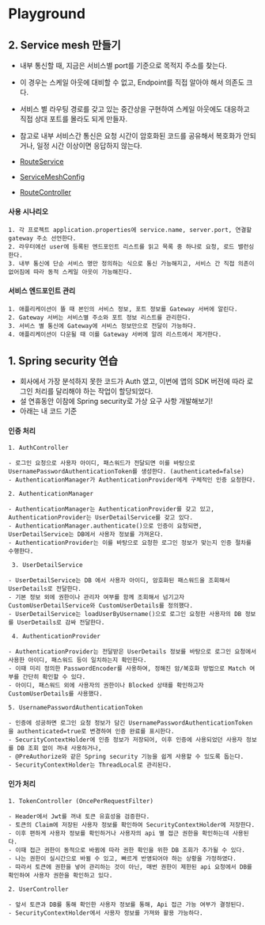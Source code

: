 # Playground

## 2. Service mesh 만들기
- 내부 통신할 때, 지금은 서비스별 port를 기준으로 목적지 주소를 찾는다.
- 이 경우는 스케일 아웃에 대비할 수 없고, Endpoint를 직접 알아야 해서 의존도 크다.
- 서비스 별 라우팅 경로를 갖고 있는 중간상을 구현하여 스케일 아웃에도 대응하고 직접 상대 포트를 몰라도 되게 만들자.
- 참고로 내부 서비스간 통신은 요청 시간이 암호화된 코드를 공유해서 복호화가 안되거나, 일정 시간 이상이면 응답하지 않는다.

- [RouteService](https://github.com/ecsimsw/my-spring-playground/blob/main/api-gateway/src/main/java/com/ecsimsw/gateway/service/RouteService.java)
- [ServiceMeshConfig](https://github.com/ecsimsw/my-spring-playground/blob/main/api-common/src/main/java/com/ecsimsw/common/config/ServiceMessConfig.java)
- [RouteController](https://github.com/ecsimsw/my-spring-playground/blob/main/api-gateway/src/main/java/com/ecsimsw/gateway/controller/RouteController.java)

#### 사용 시나리오
```
1. 각 프로젝트 application.properties에 service.name, server.port, 연결할 gateway 주소 선언한다.
2. 라우터에선 user에 등록된 엔드포인트 리스트를 읽고 목록 중 하나로 요청, 로드 밸런싱한다.
3. 내부 통신에 단순 서비스 명만 정의하는 식으로 통신 가능해지고, 서비스 간 직접 의존이 없어짐에 따라 동적 스케일 아웃이 가능해진다.
```

#### 서비스 엔드포인트 관리
```
1. 애플리케이션이 뜰 때 본인의 서비스 정보, 포트 정보를 Gateway 서버에 알린다.
2. Gateway 서버는 서비스별 주소와 포트 정보 리스트를 관리한다.
3. 서비스 별 통신에 Gateway에 서비스 정보만으로 전달이 가능하다.
4. 애플리케이션이 다운될 때 이를 Gateway 서버에 알려 리스트에서 제거한다.
```

## 1. Spring security 연습
- 회사에서 가장 분석하지 못한 코드가 Auth 였고, 이번에 앱의 SDK 버전에 따라 로그인 처리를 달리해야 하는 작업이 할당되었다.
- 설 연휴동안 이참에 Spring security로 가상 요구 사항 개발해보기!
- 아래는 내 코드 기준

#### 인증 처리

```
1. AuthController

- 로그인 요청으로 사용자 아이디, 패스워드가 전달되면 이를 바탕으로 UsernamePasswordAuthenticationToken를 생성한다. (authenticated=false)
- AuthenticationManager가 AuthenticationProvider에게 구체적인 인증 요청한다.

2. AuthenticationManager

- AuthenticationManager는 AuthenticationProvider를 갖고 있고, AuthenticationProvider는 UserDetailService를 갖고 있다.
- AuthenticationManager.authenticate()으로 인증이 요청되면, UserDetailService는 DB에서 사용자 정보를 가져온다.
- AuthenticationProvider는 이를 바탕으로 요청한 로그인 정보가 맞는지 인증 절차를 수행한다.

 3. UserDetailService

- UserDetailService는 DB 에서 사용자 아이디, 암호화된 패스워드을 조회해서 UserDetails로 전달한다.
- 기본 정보 외에 권한이나 관리자 여부를 함께 조회해서 넘기고자 CustomUserDetailService와 CustomUserDetails를 정의했다.
- UserDetailService는 loadUserByUsername()으로 로그인 요청한 사용자의 DB 정보를 UserDetails로 감싸 전달한다.

 4. AuthenticationProvider

- AuthenticationProvider는 전달받은 UserDetails 정보를 바탕으로 로그인 요청에서 사용한 아이디, 패스워드 등이 일치하는지 확인한다.
- 이때 미리 정의한 PasswordEncoder를 사용하여, 정해진 암/복호화 방법으로 Match 여부를 간단히 확인할 수 있다.
- 아이디, 패스워드 외에 사용자의 권한이나 Blocked 상태를 확인하고자 CustomUserDetails를 사용했다.

5. UsernamePasswordAuthenticationToken

- 인증에 성공하면 로그인 요청 정보가 담긴 UsernamePasswordAuthenticationToken을 authenticated=true로 변경하여 인증 완료를 표시한다.
- SecurityContextHolder에 인증 정보가 저장되어, 이후 인증에 사용되었던 사용자 정보를 DB 조회 없이 꺼내 사용하거나,
- @PreAuthorize와 같은 Spring security 기능을 쉽게 사용할 수 있도록 돕는다.
- SecurityContextHolder는 ThreadLocal로 관리된다.
```

#### 인가 처리
```
1. TokenController (OncePerRequestFilter)

- Header에서 Jwt를 꺼내 토큰 유효성을 검증한다.
- 토큰의 Claim에 저장된 사용자 정보를 확인하여 SecurityContextHolder에 저장한다.
- 이후 편하게 사용자 정보를 확인하거나 사용자의 api 별 접근 권한을 확인하는데 사용된다.
- 이때 접근 권한이 동적으로 바뀜에 따라 권한 확인을 위한 DB 조회가 추가될 수 있다.
- 나는 권한이 실시간으로 바뀔 수 있고, 빠르게 반영되어야 하는 상황을 가정하였다.
- 따라서 토큰에 권한을 넣어 관리하는 것이 아닌, 매번 권한이 제한된 api 요청에서 DB를 확인하여 사용자 권한을 확인하고 있다.

2. UserController

- 앞서 토큰과 DB를 통해 확인한 사용자 정보를 통해, Api 접근 가능 여부가 결정된다.
- SecurityContextHolder에서 사용자 정보를 가져와 활용 가능하다.
```
